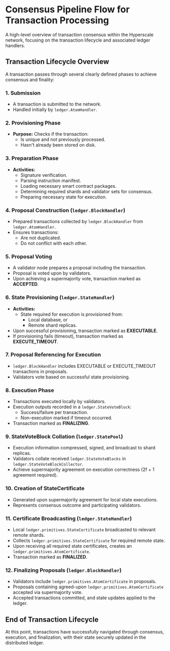 # Consensus Pipeline Flow for Transaction Processing

A high-level overview of  transaction consensus within the Hyperscale network, focusing on the transaction lifecycle and associated ledger handlers.

## Transaction Lifecycle Overview

A transaction passes through several clearly defined phases to achieve consensus and finality:

### 1. Submission
- A transaction is submitted to the network.
- Handled initially by `ledger.AtomHandler`.

### 2. Provisioning Phase
- **Purpose:** Checks if the transaction:
  - Is unique and not previously processed.
  - Hasn't already been stored on disk.

### 3. Preparation Phase
- **Activities:**
  - Signature verification.
  - Parsing instruction manifest.
  - Loading necessary smart contract packages.
  - Determining required shards and validator sets for consensus.
  - Preparing necessary state for execution.

### 4. Proposal Construction (`ledger.BlockHandler`)
- Prepared transactions collected by `ledger.BlockHandler` from `ledger.AtomHandler`.
- Ensures transactions:
  - Are not duplicated.
  - Do not conflict with each other.

### 5. Proposal Voting
- A validator node prepares a proposal including the transaction.
- Proposal is voted upon by validators.
- Upon achieving a supermajority vote, transaction marked as **ACCEPTED**.

### 6. State Provisioning (`ledger.StateHandler`)
- **Activities:**
  - State required for execution is provisioned from:
    - Local database, or
    - Remote shard replicas.
- Upon successful provisioning, transaction marked as **EXECUTABLE**.
- If provisioning fails (timeout), transaction marked as **EXECUTE_TIMEOUT**.

### 7. Proposal Referencing for Execution
- `ledger.BlockHandler` includes EXECUTABLE or EXECUTE_TIMEOUT transactions in proposals.
- Validators vote based on successful state provisioning.

### 8. Execution Phase
- Transactions executed locally by validators.
- Execution outputs recorded in a `ledger.StateVoteBlock`:
  - Success/failure per transaction.
  - Non-execution marked if timeout occurred.
- Transaction marked as **FINALIZING**.

### 9. StateVoteBlock Collation (`ledger.StatePool`)
- Execution information compressed, signed, and broadcast to shard replicas.
- Validators collate received `ledger.StateVoteBlocks` in `ledger.StateVoteBlockCollector`.
- Achieve supermajority agreement on execution correctness (2f + 1 agreement required).

### 10. Creation of StateCertificate
- Generated upon supermajority agreement for local state executions.
- Represents consensus outcome and participating validators.

### 11. Certificate Broadcasting (`ledger.StateHandler`)
- Local `ledger.primitives.StateCertificate` broadcasted to relevant remote shards.
- Collects `ledger.primitives.StateCertificate` for required remote state.
- Upon receiving all required state certificates, creates an `ledger.primitives.AtomCertificate`.
- Transaction marked as **FINALIZED**.

### 12. Finalizing Proposals (`ledger.BlockHandler`)
- Validators include `ledger.primitives.AtomCertificate` in proposals.
- Proposals containing agreed-upon `ledger.primitives.AtomCertificate` accepted via supermajority vote.
- Accepted transactions committed, and state updates applied to the ledger.

## End of Transaction Lifecycle

At this point, transactions have successfully navigated through consensus, execution, and finalization, with their state securely updated in the distributed ledger.

